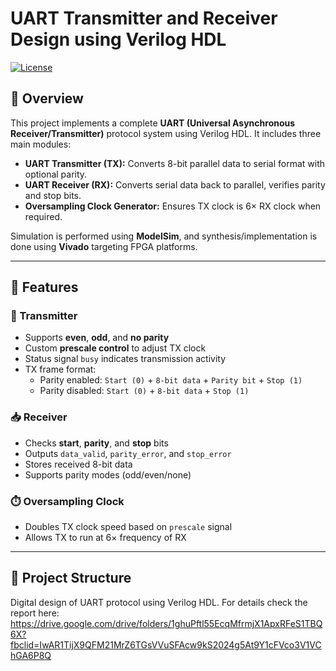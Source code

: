 # UART Transmitter and Receiver Design using Verilog HDL

[![License](https://img.shields.io/badge/license-MIT-blue.svg)](LICENSE)

## 📜 Overview

This project implements a complete **UART (Universal Asynchronous Receiver/Transmitter)** protocol system using Verilog HDL. It includes three main modules:

- **UART Transmitter (TX):** Converts 8-bit parallel data to serial format with optional parity.
- **UART Receiver (RX):** Converts serial data back to parallel, verifies parity and stop bits.
- **Oversampling Clock Generator:** Ensures TX clock is 6× RX clock when required.

Simulation is performed using **ModelSim**, and synthesis/implementation is done using **Vivado** targeting FPGA platforms.

---

## 🧠 Features

### 🔄 Transmitter
- Supports **even**, **odd**, and **no parity**
- Custom **prescale control** to adjust TX clock
- Status signal `busy` indicates transmission activity
- TX frame format:
  - Parity enabled: `Start (0)` + `8-bit data` + `Parity bit` + `Stop (1)`
  - Parity disabled: `Start (0)` + `8-bit data` + `Stop (1)`

### 📥 Receiver
- Checks **start**, **parity**, and **stop** bits
- Outputs `data_valid`, `parity_error`, and `stop_error`
- Stores received 8-bit data
- Supports parity modes (odd/even/none)

### ⏱️ Oversampling Clock
- Doubles TX clock speed based on `prescale` signal
- Allows TX to run at 6× frequency of RX

---

## 🧩 Project Structure





Digital design of UART protocol using Verilog HDL.
For details check the report here: https://drive.google.com/drive/folders/1ghuPftl55EcqMfrmjX1ApxRFeS1TBQ6X?fbclid=IwAR1TijX9QFM21MrZ6TGsVVuSFAcw9kS2024g5At9Y1cFVco3V1VChGA6P8Q
